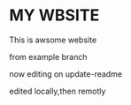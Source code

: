 # MY WBSITE

This is awsome website

from example branch

now editing on update-readme

edited locally,then remotly

